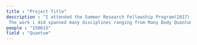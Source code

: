 ```yaml
---
title : "Project Title"
description : "I attended the Summer Research Fellowship Program(2017) organized jointly by The Indian Academy of Sciences, The Indian National Science Academy etc.
 The work i did spanned many disciplines ranging from Many Body Quantum Theory and Finite Abelian Groups to Statistical Mechanics, Nonlinear Dynamics and Graph Theory (It was a very enriching experience and we also found many new results :-) )"
people : "150615"
field : "Quantum"
---
```

